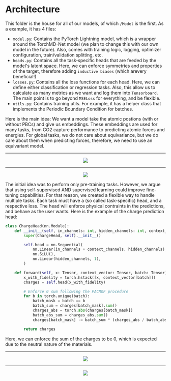 # Architecture

This folder is the house for all of our models, of which `/Model` is the first. As a example, it has 4 files:

- `model.py`: Contains the PyTorch Lightning model, which is a wrapper around the TorchMD-Net model (we plan to change this with our own model in the future). Also, comes with training logic, logging, optimizer configuration, train/validation splitting, etc.
- `heads.py`: Contains all the task-specific heads that are feeded by the model's latent space. Here, we can enforce symmetries and properties of the target, therefore adding `inductive biases` (which arevery beneficial!)
- `losses.py`: Contains all the loss functions for each head. Here, we can define either classification or regression tasks. Also, this allow us to calculate as many metrics as we want and log them into `Tensorboard`. The main point is to go beyond `MSELoss` for everything, and be flexible.
- `utils.py`: Contains training utils. For example, it has a helper class that implements the Periodic Boundary Condition for batches.

Here is the main idea: We want a model take the atomic postions (with or without PBCs) and give us embeddings. These embeddings are used for many tasks, from CO2 capture performance to predicting atomic forces and energies. For global tasks, we do not care about equivariance, but we do care about them when predicting forces, therefore, we need to use an equivariant model.

<hr/><p align="center"><img src="../../images/Equivariant_encoder_highlight.svg"></p>
<hr/><p align="center"><img src="../../images/Equivariant_encoder_highlight_detailed.svg"></p>

The initial idea was to perform only pre-training tasks. However, we argue that using self-supervised AND supervised learning could improve fine-tuning capabilities. For that reason, we created a flexible way to handle multiple tasks. Each task must have a (so called task-specific) head, and a respective loss. The head will enforce physical contraints in the predictions, and behave as the user wants. Here is the example of the charge prediction head:

```python
class ChargeHead(nn.Module):
    def __init__(self, in_channels: int, hidden_channels: int, context_channels: int) -> None:
        super(ChargeHead, self).__init__()

        self.head = nn.Sequential(
            nn.Linear(in_channels + context_channels, hidden_channels),
            nn.SiLU(),
            nn.Linear(hidden_channels, 1),
        )

    def forward(self, x: Tensor, context_vector: Tensor, batch: Tensor) -> Tensor:
        x_with_fidelity = torch.hstack([x, context_vector[batch]])
        charges = self.head(x_with_fidelity)

        # Enforce 0 sum following the PACMOF procedure
        for b in torch.unique(batch):
            batch_mask = batch == b
            batch_sum = charges[batch_mask].sum()
            charges_abs = torch.abs(charges[batch_mask])
            batch_abs_sum = charges_abs.sum()
            charges[batch_mask] -= batch_sum * (charges_abs / batch_abs_sum)

        return charges
```

Here, we can enforce the sum of the charges to be 0, which is expected due to the neutral nature of the materials.

<hr/><p align="center"><img src="../../images/Multitask_module_highlight.svg"></p>
<hr/><p align="center"><img src="../../images/Multitask_module_highlight_detailed.svg"></p>

